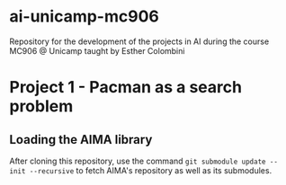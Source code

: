 # ai-unicamp-mc906
Repository for the development of the projects in AI during the course MC906 @ Unicamp taught by Esther Colombini

# Project 1 - Pacman as a search problem

## Loading the AIMA library
After cloning this repository, use the command `git submodule update --init --recursive` to fetch AIMA's repository as well as its submodules.
